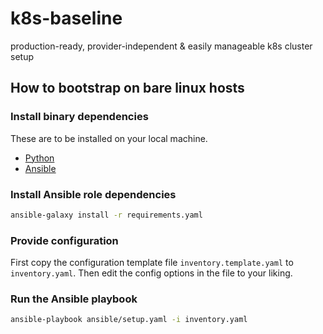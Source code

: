 # k8s-baseline

production-ready, provider-independent &amp; easily manageable k8s cluster setup

## How to bootstrap on bare linux hosts

### Install binary dependencies

These are to be installed on your local machine.

- [Python](https://www.python.org/downloads/)
- [Ansible](https://docs.ansible.com/ansible/latest/installation_guide/index.html)

### Install Ansible role dependencies

```bash
ansible-galaxy install -r requirements.yaml
```

### Provide configuration

First copy the configuration template file `inventory.template.yaml` to `inventory.yaml`. Then edit the config options in the file to your liking.

### Run the Ansible playbook

```bash
ansible-playbook ansible/setup.yaml -i inventory.yaml
```
